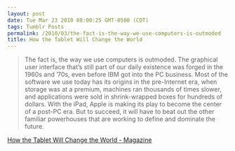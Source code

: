 ```yaml
---
layout: post
date: Tue Mar 23 2010 08:00:25 GMT-0500 (CDT)
tags: Tumblr Posts
permalink: /2010/03/the-fact-is-the-way-we-use-computers-is-outmoded
title: How the Tablet Will Change the World
---
```


> The fact is, the way we use computers is outmoded. The graphical user interface that’s still part of our daily existence was forged in the 1960s and ’70s, even before IBM got into the PC business. Most of the software we use today has its origins in the pre-Internet era, when storage was at a premium, machines ran thousands of times slower, and applications were sold in shrink-wrapped boxes for hundreds of dollars. With the iPad, Apple is making its play to become the center of a post-PC era. But to succeed, it will have to beat out the other familiar powerhouses that are working to define and dominate the future.

[How the Tablet Will Change the World - Magazine](http://www.wired.com/magazine/2010/03/ff_tablet_levy/?utm_source=feedburner&utm_medium=feed&utm_campaign=Feed%3A+wired%2Findex+%28Wired%3A+Index+3+%28Top+Stories+2%29%29&utm_content=Google+Reader)
